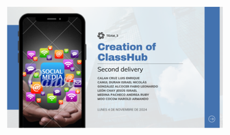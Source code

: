 [![Video presentation 3](https://github.com/Chayy80/Repostorio-Equipo-3/blob/FIS_%231_Project_Testing%26Overtures/Resources%20%26%20Assets/inicio.png)](https://youtu.be/GseYI87C2uQ)
